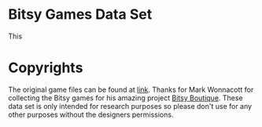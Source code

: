 # Bitsy Games Data Set
This 


# Copyrights
The original game files can be found at [link](https://github.com/Ragzouken/bitsy-archive). Thanks for Mark Wonnacott for collecting the Bitsy games for his amazing project [Bitsy Boutique](https://candle.itch.io/bitsy-boutique). These data set is only intended for research purposes so please don't use for any other purposes without the designers permissions.
